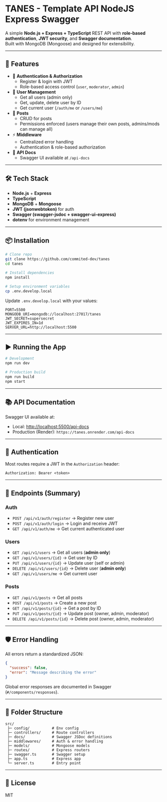 # TANES - Template API NodeJS Express Swagger

A simple **Node.js + Express + TypeScript** REST API with **role-based authentication**, **JWT security**, and **Swagger documentation**.  
Built with MongoDB (Mongoose) and designed for extensibility.

---

## 🚀 Features

- 🔑 **Authentication & Authorization**
  - Register & login with JWT
  - Role-based access control (`user`, `moderator`, `admin`)
- 👤 **User Management**
  - Get all users (admin only)
  - Get, update, delete user by ID
  - Get current user (`/auth/me` or `/users/me`)
- 📝 **Posts**
  - CRUD for posts
  - Permissions enforced (users manage their own posts, admins/mods can manage all)
- ⚡ **Middleware**
  - Centralized error handling
  - Authentication & role-based authorization
- 📖 **API Docs**
  - Swagger UI available at `/api-docs`

---

## 🛠️ Tech Stack

- **Node.js** + **Express**
- **TypeScript**
- **MongoDB** + **Mongoose**
- **JWT (jsonwebtoken)** for auth
- **Swagger (swagger-jsdoc + swagger-ui-express)**
- **dotenv** for environment management

---

## 📦 Installation

```bash
# Clone repo
git clone https://github.com/commited-dev/tanes
cd tanes

# Install dependencies
npm install

# Setup environment variables
cp .env.develop.local
```

Update `.env.develop.local` with your values:

```env
PORT=5500
MONGODB_URI=mongodb://localhost:27017/tanes
JWT_SECRET=supersecret
JWT_EXPIRES_IN=1d
SERVER_URL=http://localhost:5500
```

---

## ▶️ Running the App

```bash
# Development
npm run dev

# Production build
npm run build
npm start
```

---

## 📚 API Documentation

Swagger UI available at:

- Local: [http://localhost:5500/api-docs](http://localhost:5500/api-docs)
- Production (Render): `https://tanes.onrender.com/api-docs`

---

## 🔐 Authentication

Most routes require a JWT in the `Authorization` header:

```
Authorization: Bearer <token>
```

---

## 📌 Endpoints (Summary)

### Auth

- `POST /api/v1/auth/register` → Register new user
- `POST /api/v1/auth/login` → Login and receive JWT
- `GET /api/v1/auth/me` → Get current authenticated user

### Users

- `GET /api/v1/users` → Get all users (**admin only**)
- `GET /api/v1/users/{id}` → Get user by ID
- `PUT /api/v1/users/{id}` → Update user (self or admin)
- `DELETE /api/v1/users/{id}` → Delete user (**admin only**)
- `GET /api/v1/users/me` → Get current user

### Posts

- `GET /api/v1/posts` → Get all posts
- `POST /api/v1/posts` → Create a new post
- `GET /api/v1/posts/{id}` → Get a post by ID
- `PUT /api/v1/posts/{id}` → Update post (owner, admin, moderator)
- `DELETE /api/v1/posts/{id}` → Delete post (owner, admin, moderator)

---

## 🛡️ Error Handling

All errors return a standardized JSON:

```json
{
  "success": false,
  "error": "Message describing the error"
}
```

Global error responses are documented in Swagger (`#/components/responses`).

---

## 🧩 Folder Structure

```
src/
 ├─ config/          # Env config
 ├─ controllers/     # Route controllers
 ├─ docs/            # Swagger JSDoc definitions
 ├─ middlewares/     # Auth & error handling
 ├─ models/          # Mongoose models
 ├─ routes/          # Express routers
 ├─ swagger.ts       # Swagger setup
 ├─ app.ts           # Express app
 └─ server.ts        # Entry point
```

---

## 📖 License

MIT
